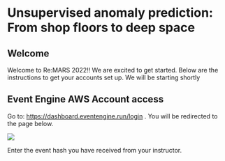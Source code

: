 # Unsupervised anomaly prediction: From shop floors to deep space

## Welcome
Welcome to Re:MARS 2022!!  We are excited to get started.  Below are the instructions to get your accounts set up.  We will be starting shortly

## Event Engine AWS Account access

Go to: https://dashboard.eventengine.run/login .  You will be redirected to the page below.

![](https://static.us-east-1.prod.workshops.aws/public/f1fbbb1d-9df4-4a13-95bc-b00108a8c2c4/static/prerequisites/image43.png)

Enter the event hash you have received from your instructor.

